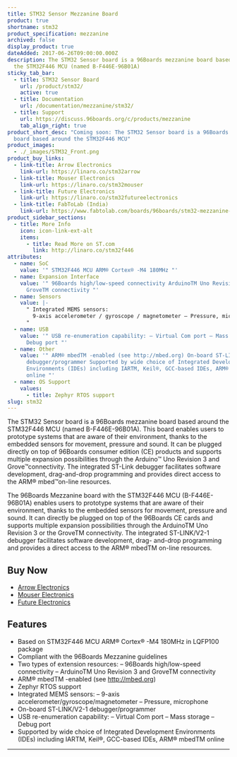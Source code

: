 ```yaml
---
title: STM32 Sensor Mezzanine Board
product: true
shortname: stm32
product_specification: mezzanine
archived: false
display_product: true
dateAdded: 2017-06-26T09:00:00.000Z
description: The STM32 Sensor board is a 96Boards mezzanine board based around
  the STM32F446 MCU (named B-F446E-96B01A)
sticky_tab_bar:
  - title: STM32 Sensor Board
    url: /product/stm32/
    active: true
  - title: Documentation
    url: /documentation/mezzanine/stm32/
  - title: Support
    url: https://discuss.96boards.org/c/products/mezzanine
    tab_align_right: true
product_short_desc: "Coming soon: The STM32 Sensor board is a 96Boards mezzanine
  board based around the STM32F446 MCU"
product_images:
  - ./_images/STM32_Front.png
product_buy_links:
  - link-title: Arrow Electronics
    link-url: https://linaro.co/stm32arrow
  - link-title: Mouser Electronics
    link-url: https://linaro.co/stm32mouser
  - link-title: Future Electronics
    link-url: https://linaro.co/stm32futureelectronics
  - link-title: FabToLab (India)
    link-url: https://www.fabtolab.com/boards/96boards/stm32-mezzanine-board
product_sidebar_sections:
  - title: More Info
    icon: icon-link-ext-alt
    items:
      - title: Read More on ST.com
        link: http://linaro.co/stm32f446
attributes:
  - name: SoC
    value: '" STM32F446 MCU ARM® Cortex® -M4 180MHz "'
  - name: Expansion Interface
    value: '" 96Boards high/low-speed connectivity ArduinoTM Uno Revision 3 and
      GroveTM connectivity "'
  - name: Sensors
    value: |-
      " Integrated MEMS sensors:
        9-axis accelerometer / gyroscope / magnetometer – Pressure, microphone
      "
  - name: USB
    value: '" USB re-enumeration capability: – Virtual Com port – Mass storage –
      Debug port "'
  - name: Other
    value: '" ARM® mbedTM -enabled (see http://mbed.org) On-board ST-LINK/V2-1
      debugger/programmer Supported by wide choice of Integrated Development
      Environments (IDEs) including IARTM, Keil®, GCC-based IDEs, ARM® mbedTM
      online "'
  - name: OS Support
    values:
      - title: Zephyr RTOS support
slug: stm32
---
```

The STM32 Sensor board is a 96Boards mezzanine board based around the STM32F446 MCU (named B-F446E-96B01A). This board enables users to prototype systems that are aware of their environment, thanks to the embedded sensors for movement, pressure and
sound. It can be plugged directly on top of 96Boards consumer edition (CE) products and supports multiple expansion possibilities through the Arduino™ Uno Revision 3 and Grove™connectivity. The integrated ST-Link debugger facilitates software
development, drag-and-drop programming and provides direct access to the ARM® mbed™on-line resources.

The 96Boards Mezzanine board with the STM32F446 MCU (B-F446E-96B01A) enables users to prototype systems that are aware of their environment, thanks to the embedded sensors for movement, pressure and sound. It can directly be plugged on top of the
96Boards CE cards and supports multiple expansion possibilities through the ArduinoTM Uno Revision 3 or the GroveTM connectivity. The integrated ST-LINK/V2-1 debugger facilitates software development, drag- and-drop programming and provides a direct
access to the ARM® mbedTM on-line resources.

## Buy Now

- [Arrow Electronics](http://linaro.co/stm32arrow)
- [Mouser Electronics](http://linaro.co/stm32mouser)
- [Future Electronics](http://linaro.co/stm32futureelectronics)

## Features

- Based on STM32F446 MCU ARM® Cortex® -M4 180MHz in LQFP100 package
- Compliant with the 96Boards Mezzanine guidelines
- Two types of extension resources:
   – 96Boards high/low-speed connectivity
   – ArduinoTM Uno Revision 3 and GroveTM connectivity
- ARM® mbedTM -enabled (see http://mbed.org)
- Zephyr RTOS support
- Integrated MEMS sensors:
   – 9-axis accelerometer/gyroscope/magnetometer
   – Pressure, microphone
- On-board ST-LINK/V2-1 debugger/programmer
- USB re-enumeration capability:
   – Virtual Com port
   – Mass storage
   – Debug port
- Supported by wide choice of Integrated Development Environments (IDEs) including IARTM, Keil®, GCC-based IDEs, ARM® mbedTM online

***

